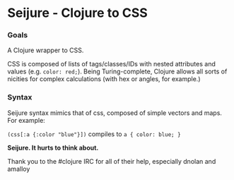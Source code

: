 # Seijure - Clojure to CSS

### Goals

A Clojure wrapper to CSS.

CSS is composed of lists of tags/classes/IDs with nested attributes and values (e.g. `color: red;`). Being Turing-complete, Clojure allows all sorts of nicities for complex calculations (with hex or angles, for example.)

### Syntax

Seijure syntax mimics that of css, composed of simple vectors and maps. For example:

`(css[:a {:color "blue"}])` compiles to `a { color: blue; }`

**Seijure. It hurts to think about.**


Thank you to the #clojure IRC for all of their help, especially dnolan and amalloy

